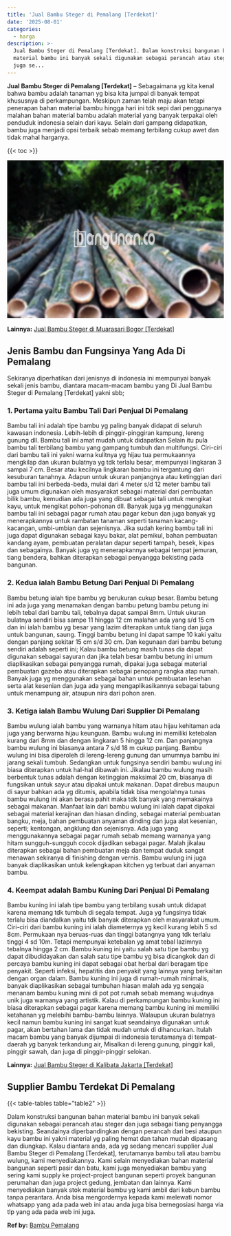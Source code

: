 ```yaml
---
title: 'Jual Bambu Steger di Pemalang [Terdekat]'
date: '2025-08-01'
categories:
  - harga
description: >-
  Jual Bambu Steger di Pemalang [Terdekat]. Dalam konstruksi bangunan bahan
  material bambu ini banyak sekali digunakan sebagai perancah atau steger dan
  juga se...
---
```


**Jual Bambu Steger di Pemalang \[Terdekat\]** – Sebagaimana yg kita kenal bahwa bambu adalah tanaman yg bisa kita jumpai di banyak tempat khususnya di perkampungan. Meskipun zaman telah maju akan tetapi penerapan bahan material bambu hingga hari ini tdk sepi dari penggunanya malahan bahan material bambu adalah material yang banyak terpakai oleh penduduk indonesia selain dari kayu. Selain dari gampang didapatkan, bambu juga menjadi opsi terbaik sebab memang terbilang cukup awet dan tidak mahal harganya.

{{< toc >}}

![Jual Bambu Steger di Pemalang [Terdekat]](/images/jual-bambu-tali-22.png)

**Lainnya:** [Jual Bambu Steger di Muarasari Bogor \[Terdekat\]](https://bambu.bangunan.co/jual-bambu-steger-di-muarasari-bogor-terdekat/)

## Jenis Bambu dan Fungsinya Yang Ada Di Pemalang

Sekiranya diperhatikan dari jenisnya di indonesia ini mempunyai banyak sekali jenis bambu, diantara macam-macam bambu yang Di Jual Bambu Steger di Pemalang \[Terdekat\] yakni sbb;

### 1\. Pertama yaitu Bambu Tali Dari Penjual Di Pemalang

Bambu tali ini adalah tipe bambu yg paling banyak didapat di seluruh kawasan indonesia. Lebih-lebih di pinggir-pinggiran kampung, lereng gunung dll. Bambu tali ini amat mudah untuk didapatkan Selain itu pula bambu tali terbilang bambu yang gampang tumbuh dan multifungsi. Ciri-ciri dari bambu tali ini yakni warna kulitnya yg hijau tua permukaannya mengkilap dan ukuran bulatnya yg tdk terlalu besar, mempunyai lingkaran 3 sampai 7 cm. Besar atau kecilnya lingkaran bambu ini tergantung dari kesuburan tanahnya. Adapun untuk ukuran panjangnya atau ketinggian dari bambu tali ini berbeda-beda, mulai dari 4 meter s/d 12 meter bambu tali juga umum digunakan oleh masyarakat sebagai material dari pembuatan bilik bambu, kemudian ada juga yang dibuat sebagai tali untuk mengikat kayu, untuk mengikat pohon-pohonan dll. Banyak juga yg menggunakan bambu tali ini sebagai pagar rumah atau pagar kebun dan juga banyak yg menerapkannya untuk rambatan tanaman seperti tanaman kacang-kacangan, umbi-umbian dan sejenisnya. Jika sudah kering bambu tali ini juga dapat digunakan sebagai kayu bakar, alat pemikul, bahan pembuatan kandang ayam, pembuatan peralatan dapur seperti tampah, besek, kipas dan sebagainya. Banyak juga yg menerapkannya sebagai tempat jemuran, tiang bendera, bahkan diterapkan sebagai penyangga bekisting pada bangunan.

### 2\. Kedua ialah Bambu Betung Dari Penjual Di Pemalang

Bambu betung ialah tipe bambu yg berukuran cukup besar. Bambu betung ini ada juga yang menamakan dengan bambu petung bambu petung ini lebih tebal dari bambu tali, tebalnya dapat sampai 8mm. Untuk ukuran bulatnya sendiri bisa sampe 11 hingga 12 cm malahan ada yang s/d 15 cm dan ini ialah bambu yg besar yang lazim diterapkan untuk tiang dan juga untuk bangunan, saung. Tinggi bambu betung ini dapat sampe 10 kaki yaitu dengan panjang sekitar 15 cm s/d 30 cm. Dan kegunaan dari bambu betung sendiri adalah seperti ini; Kalau bambu betung masih tunas dia dapat digunakan sebagai sayuran dan jika telah besar bambu betung ini umum diaplikasikan sebagai penyangga rumah, dipakai juga sebagai material pembuatan gazebo atau diterapkan sebagai penopang rangka atap rumah. Banyak juga yg menggunakan sebagai bahan untuk pembuatan lesehan serta alat kesenian dan juga ada yang mengaplikasikannya sebagai tabung untuk menampung air, ataupun nira dari pohon aren.

### 3\. Ketiga ialah Bambu Wulung Dari Supplier Di Pemalang

Bambu wulung ialah bambu yang warnanya hitam atau hijau kehitaman ada juga yang berwarna hijau keunguan. Bambu wulung ini memiliki ketebalan kurang dari 8mm dan dengan lingkaran 5 hingga 12 cm. Dan panjangnya bambu wulung ini biasanya antara 7 s/d 18 m cukup panjang. Bambu wulung ini bisa diperoleh di lereng-lereng gunung dan umumnya bambu ini jarang sekali tumbuh. Sedangkan untuk fungsinya sendiri bambu wulung ini biasa diterapkan untuk hal-hal dibawah ini. Jikalau bambu wulung masih berbentuk tunas adalah dengan ketinggian maksimal 20 cm, biasanya di fungsikan untuk sayur atau dipakai untuk makanan. Dapat direbus maupun di sayur bahkan ada yg ditumis, apabila tidak bisa mengolahnya tunas bambu wulung ini akan berasa pahit maka tdk banyak yang memakainya sebagai makanan. Manfaat lain dari bambu wulung ini ialah dapat dipakai sebagai material kerajinan dan hiasan dinding, sebagai material pembuatan bangku, meja, bahan pembuatan anyaman dinding dan juga alat kesenian, seperti; kentongan, angklung dan sejenisnya. Ada juga yang menggunakannya sebagai pagar rumah sebab memang warnanya yang hitam sungguh-sungguh cocok dijadikan sebagai pagar. Malah jikalau diterapkan sebagai bahan pembuatan meja dan tempat duduk sangat menawan sekiranya di finishing dengan vernis. Bambu wulung ini juga banyak diaplikasikan untuk kelengkapan kitchen yg terbuat dari anyaman bambu.

### 4\. Keempat adalah Bambu Kuning Dari Penjual Di Pemalang

Bambu kuning ini ialah tipe bambu yang terbilang susah untuk didapat karena memang tdk tumbuh di segala tempat. Juga yg fungsinya tidak terlalu bisa diandalkan yaitu tdk banyak diterapkan oleh masyarakat umum. Ciri-ciri dari bambu kuning ini ialah diameternya yg kecil kurang lebih 5 sd 8cm. Permukaan nya beruas-ruas dan tinggi batangnya yang tdk terlalu tinggi 4 sd 10m. Tetapi mempunyai ketebalan yg amat tebal lazimnya tebalnya hingga 2 cm. Bambu kuning ini yaitu salah satu tipe bambu yg dapat dibudidayakan dan salah satu tipe bambu yg bisa dicangkok dan di percaya bambu kuning ini dapat sebagai obat herbal dari beragam tipe penyakit. Seperti infeksi, hepatitis dan penyakit yang lainnya yang berkaitan dengan organ dalam. Bambu kuning ini juga di rumah-rumah minimalis, banyak diaplikasikan sebagai tumbuhan hiasan malah ada yg sengaja menanam bambu kuning mini di pot pot rumah sebab memang wujudnya unik juga warnanya yang artistik. Kalau di perkampungan bambu kuning ini biasa diterapkan sebagai pagar karena memang bambu kuning ini memiliki ketahanan yg melebihi bambu-bambu lainnya. Walaupun ukuran bulatnya kecil namun bambu kuning ini sangat kuat seandainya digunakan untuk pagar, akan bertahan lama dan tidak mudah untuk di dihancurkan. Itulah macam bambu yang banyak dijumpai di indonesia terutamanya di tempat-daerah yg banyak terkandung air, Misalkan di lereng gunung, pinggir kali, pinggir sawah, dan juga di pinggir-pinggir selokan.

**Lainnya:** [Jual Bambu Steger di Kalibata Jakarta \[Terdekat\]](https://bambu.bangunan.co/jual-bambu-steger-di-kalibata-jakarta-terdekat/)

## Supplier Bambu Terdekat Di Pemalang

{{< table-tables table="table2" >}}

Dalam konstruksi bangunan bahan material bambu ini banyak sekali digunakan sebagai perancah atau steger dan juga sebagai tiang penyangga bekisting. Seandainya diperbandingkan dengan perancah dari besi ataupun kayu bambu ini yakni material yg paling hemat dan tahan mudah dipasang dan diungkap. Kalau diantara anda, ada yg sedang mencari supplier Jual Bambu Steger di Pemalang \[Terdekat\], terutamanya bambu tali atau bambu wulung, kami menyediakannya. Kami selain menyediakan bahan material bangunan seperti pasir dan batu, kami juga menyediakan bambu yang sering kami supply ke project-project bangunan seperti proyek bangunan perumahan dan juga project gedung, jembatan dan lainnya. Kami menyediakan banyak stok material bambu yg kami ambil dari kebun bambu tanpa perantara. Anda bisa mengordernya kepada kami melewati nomor whatsapp yang ada pada web ini atau anda juga bisa bernegosiasi harga via tlp yang ada pada web ini juga.

**Ref by:** [Bambu Pemalang](https://id.wikipedia.org/wiki/Bambu)
